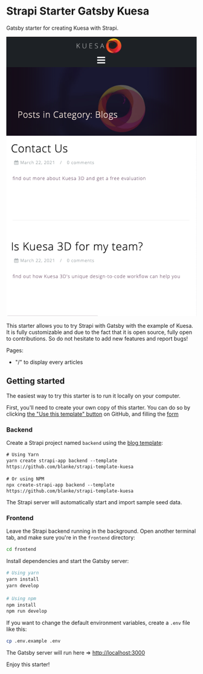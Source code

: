# Strapi Starter Gatsby Kuesa

Gatsby starter for creating Kuesa with Strapi.

![screenshot image](screenshot.png)

This starter allows you to try Strapi with Gatsby with the example of Kuesa. It is fully customizable and due to the fact that it is open source, fully open to contributions. So do not hesitate to add new features and report bugs!

Pages:

- "/" to display every articles

## Getting started

The easiest way to try this starter is to run it locally on your computer.

First, you'll need to create your own copy of this starter. You can do so by clicking [the "Use this template" button](https://github.com/blanke/strapi-starter-gatsby-kuesa) on GitHub, and filling the [form](https://docs.github.com/en/github/creating-cloning-and-archiving-repositories/creating-a-repository-from-a-template)

### Backend

Create a Strapi project named `backend` using the [blog template](https://github.com/blanke/strapi-template-kuesa):

```
# Using Yarn
yarn create strapi-app backend --template https://github.com/blanke/strapi-template-kuesa

# Or using NPM
npx create-strapi-app backend --template https://github.com/blanke/strapi-template-kuesa
```

The Strapi server will automatically start and import sample seed data.

### Frontend

Leave the Strapi backend running in the background. Open another terminal tab, and make sure you're in the `frontend` directory:

```bash
cd frontend
```

Install dependencies and start the Gatsby server:

```bash
# Using yarn
yarn install
yarn develop

# Using npm
npm install
npm run develop
```

If you want to change the default environment variables, create a `.env` file like this:

```sh
cp .env.example .env
```

The Gatsby server will run here => [http://localhost:3000](http://localhost:3000)

Enjoy this starter!
